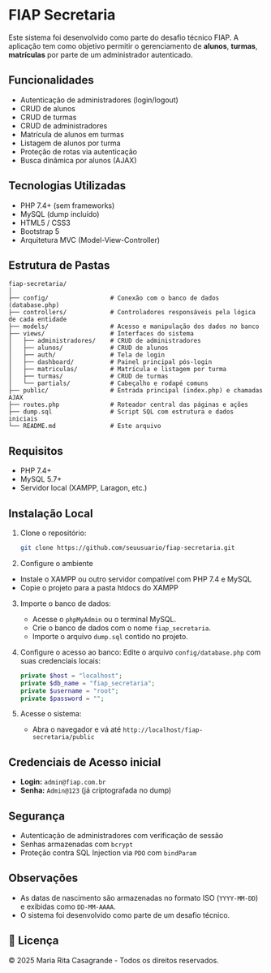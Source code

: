 # FIAP Secretaria

Este sistema foi desenvolvido como parte do desafio técnico FIAP. A aplicação tem como objetivo permitir o gerenciamento de **alunos**, **turmas**, **matrículas** por parte de um administrador autenticado.

## Funcionalidades

- Autenticação de administradores (login/logout)
- CRUD de alunos
- CRUD de turmas
- CRUD de administradores
- Matrícula de alunos em turmas
- Listagem de alunos por turma
- Proteção de rotas via autenticação
- Busca dinâmica por alunos (AJAX)

## Tecnologias Utilizadas

- PHP 7.4+ (sem frameworks)
- MySQL (dump incluído)
- HTML5 / CSS3
- Bootstrap 5
- Arquitetura MVC (Model-View-Controller)


## Estrutura de Pastas

```
fiap-secretaria/
│
├── config/                 # Conexão com o banco de dados (database.php)
├── controllers/            # Controladores responsáveis pela lógica de cada entidade
├── models/                 # Acesso e manipulação dos dados no banco
├── views/                  # Interfaces do sistema
│   ├── administradores/    # CRUD de administradores
│   ├── alunos/             # CRUD de alunos
│   ├── auth/               # Tela de login
│   ├── dashboard/          # Painel principal pós-login
│   ├── matriculas/         # Matrícula e listagem por turma
│   ├── turmas/             # CRUD de turmas
│   └── partials/           # Cabeçalho e rodapé comuns
├── public/                 # Entrada principal (index.php) e chamadas AJAX
├── routes.php              # Roteador central das páginas e ações
├── dump.sql                # Script SQL com estrutura e dados iniciais
└── README.md               # Este arquivo
```
## Requisitos

- PHP 7.4+
- MySQL 5.7+
- Servidor local (XAMPP, Laragon, etc.)

## Instalação Local

1. Clone o repositório:
   ```bash
   git clone https://github.com/seuusuario/fiap-secretaria.git
     ```

2. Configure o ambiente
- Instale o XAMPP ou outro servidor compatível com PHP 7.4 e MySQL
- Copie o projeto para a pasta htdocs do XAMPP

3. Importe o banco de dados:
   - Acesse o `phpMyAdmin` ou o terminal MySQL.
   - Crie o banco de dados com o nome `fiap_secretaria`.
   - Importe o arquivo `dump.sql` contido no projeto.

4. Configure o acesso ao banco:
   Edite o arquivo `config/database.php` com suas credenciais locais:
   ```php
   private $host = "localhost";
   private $db_name = "fiap_secretaria";
   private $username = "root";
   private $password = "";
   ```

4. Acesse o sistema:
   - Abra o navegador e vá até `http://localhost/fiap-secretaria/public`

## Credenciais de Acesso inicial

- **Login:** `admin@fiap.com.br`
- **Senha:** `Admin@123` (já criptografada no dump)


## Segurança

- Autenticação de administradores com verificação de sessão
- Senhas armazenadas com `bcrypt`
- Proteção contra SQL Injection via `PDO` com `bindParam`

##  Observações

- As datas de nascimento são armazenadas no formato ISO (`YYYY-MM-DD`) e exibidas como `DD-MM-AAAA`.
- O sistema foi desenvolvido como parte de um desafio técnico.

## 📝 Licença

© 2025 Maria Rita Casagrande - Todos os direitos reservados.